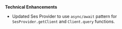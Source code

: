 **Technical Enhancements**

* Updated Ses Provider to use `async/await` pattern for `SesProvider.getClient` and `Client.query` functions.
